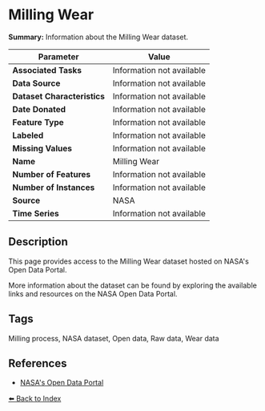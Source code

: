 # Milling Wear

**Summary:** Information about the Milling Wear dataset.

| Parameter | Value |
| --- | --- |
| **Associated Tasks** | Information not available |
| **Data Source** | Information not available |
| **Dataset Characteristics** | Information not available |
| **Date Donated** | Information not available |
| **Feature Type** | Information not available |
| **Labeled** | Information not available |
| **Missing Values** | Information not available |
| **Name** | Milling Wear |
| **Number of Features** | Information not available |
| **Number of Instances** | Information not available |
| **Source** | NASA |
| **Time Series** | Information not available |

## Description

This page provides access to the Milling Wear dataset hosted on NASA's Open Data Portal.

More information about the dataset can be found by exploring the available links and resources on the NASA Open Data Portal.

## Tags

Milling process, NASA dataset, Open data, Raw data, Wear data

## References

- [NASA's Open Data Portal](https://data.nasa.gov/Raw-Data/Milling-Wear/vjv9-9f3x/data)

[⬅️ Back to Index](../README.md)
